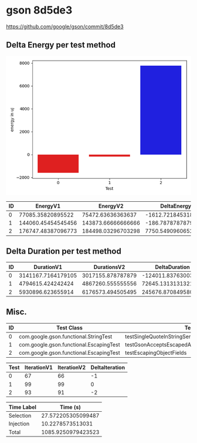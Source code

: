 # gson 8d5de3


https://github.com/google/gson/commit/8d5de3



## Delta Energy per test method

![](./gson_delta_energy_0_v.png)


| ID | EnergyV1 | EnergyV2 | DeltaEnergy | σV1 | σV2 |
| --- | --- | --- | --- | --- | --- |
| 0 | 77085.35820895522 | 75472.63636363637 | -1612.7218453188543 | 27902.59002138578 | 31956.897228988488 |
| 1 | 144060.45454545456 | 143873.66666666666 | -186.78787878790172 | 171223.20112537808 | 165262.28469290625 |
| 2 | 176747.48387096773 | 184498.03296703298 | 7750.549096065253 | 128918.38313141179 | 146212.0110688623 |

## Delta Duration per test method


| ID | DurationV1 | DurationsV2 | DeltaDuration |
| --- | --- | --- | --- |
| 0 | 3141167.7164179105 | 3017155.878787879 | -124011.83763003163 |
| 1 | 4794615.424242424 | 4867260.555555556 | 72645.13131313212 |
| 2 | 5930896.623655914 | 6176573.494505495 | 245676.8708495805 |

## Misc.

| ID | Test Class | Test Method |
| --- | --- | --- |
| 0 | com.google.gson.functional.StringTest | testSingleQuoteInStringSerialization |
| 1 | com.google.gson.functional.EscapingTest | testGsonAcceptsEscapedAndNonEscapedJsonDeserialization |
| 2 | com.google.gson.functional.EscapingTest | testEscapingObjectFields |




| Test | IterationV1 | IterationV2 | DeltaIteration |
| --- | --- | --- | --- |
| 0 | 67 | 66 | -1 |
| 1 | 99 | 99 | 0 |
| 2 | 93 | 91 | -2 |



| Time Label | Time (s) |
| --- | --- |
| Selection | 27.572205305099487 |
| Injection | 10.2278573513031 |
| Total | 1085.9250979423523 |


